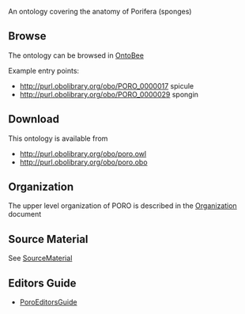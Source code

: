 An ontology covering the anatomy of Porifera (sponges)

## Browse ##

The ontology can be browsed in [OntoBee](http://www.ontobee.org/browser/index.php?o=PORO)

Example entry points:

  * http://purl.obolibrary.org/obo/PORO_0000017 spicule
  * http://purl.obolibrary.org/obo/PORO_0000029 spongin

## Download ##

This ontology is available from

  * http://purl.obolibrary.org/obo/poro.owl
  * http://purl.obolibrary.org/obo/poro.obo

## Organization ##

The upper level organization of PORO is described in the [Organization](Organization.md) document

## Source Material ##

See [SourceMaterial](SourceMaterial.md)

## Editors Guide ##

  * [PoroEditorsGuide](PoroEditorsGuide.md)
